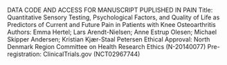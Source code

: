 DATA CODE AND ACCESS FOR MANUSCRIPT PUPLISHED IN PAIN
Title: Quantitative Sensory Testing, Psychological Factors, and Quality of Life as Predictors of Current and Future Pain in Patients with Knee Osteoarthritis
Authors: Emma Hertel; Lars Arendt-Nielsen; Anne Estrup Olesen; Michael Skipper Andersen; Kristian Kjær-Staal Petersen
Ethical Approval: North Denmark Region Committee on Health Research Ethics (N-20140077)
Pre-registration: ClinicalTrials.gov (NCT02967744)
